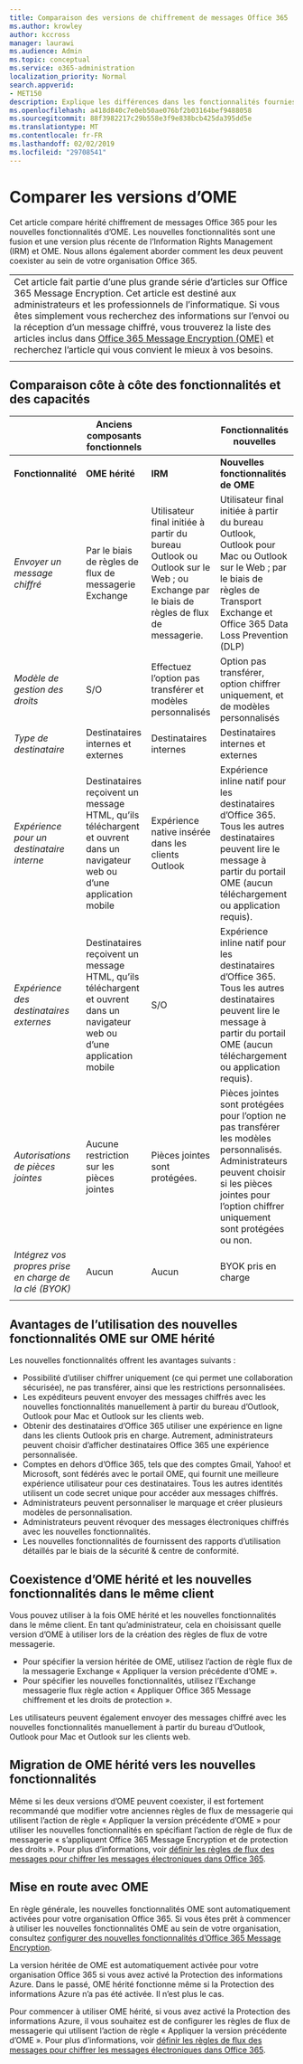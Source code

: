```yaml
---
title: Comparaison des versions de chiffrement de messages Office 365
ms.author: krowley
author: kccross
manager: laurawi
ms.audience: Admin
ms.topic: conceptual
ms.service: o365-administration
localization_priority: Normal
search.appverid:
- MET150
description: Explique les différences dans les fonctionnalités fournies avec différentes versions d’Office 365 Message Encryption ainsi que la manière dont les deux continuent à travailler ensemble.
ms.openlocfilehash: a418d840c7e0eb50ae076bf2b03164bef9488058
ms.sourcegitcommit: 88f3982217c29b558e3f9e838bcb425da395dd5e
ms.translationtype: MT
ms.contentlocale: fr-FR
ms.lasthandoff: 02/02/2019
ms.locfileid: "29708541"
---
```

# <a name="compare-versions-of-ome"></a>Comparer les versions d’OME

Cet article compare hérité chiffrement de messages Office 365 pour les nouvelles fonctionnalités d’OME. Les nouvelles fonctionnalités sont une fusion et une version plus récente de l’Information Rights Management (IRM) et OME. Nous allons également aborder comment les deux peuvent coexister au sein de votre organisation Office 365.

||
|:-----|
|Cet article fait partie d’une plus grande série d’articles sur Office 365 Message Encryption. Cet article est destiné aux administrateurs et les professionnels de l’informatique. Si vous êtes simplement vous recherchez des informations sur l’envoi ou la réception d’un message chiffré, vous trouverez la liste des articles inclus dans [Office 365 Message Encryption (OME)](ome.md) et recherchez l’article qui vous convient le mieux à vos besoins. |
||

## <a name="side-by-side-comparison-of-features-and-capabilities"></a>Comparaison côte à côte des fonctionnalités et des capacités

|                                   |Anciens composants fonctionnels       |                   |Fonctionnalités nouvelles              |
|-----------------------------------|-------------------|-------------------|--------------------------|
|**Fonctionnalité**                     | **OME hérité**    | **IRM**           | **Nouvelles fonctionnalités de OME** |
|*Envoyer un message chiffré*        |Par le biais de règles de flux de messagerie Exchange|Utilisateur final initiée à partir du bureau Outlook ou Outlook sur le Web ; ou Exchange par le biais de règles de flux de messagerie.|Utilisateur final initiée à partir du bureau Outlook, Outlook pour Mac ou Outlook sur le Web ; par le biais de règles de Transport Exchange et Office 365 Data Loss Prevention (DLP)|
|*Modèle de gestion des droits*       |   S/O      |Effectuez l’option pas transférer et modèles personnalisés|Option pas transférer, option chiffrer uniquement, et de modèles personnalisés|
|*Type de destinataire*                   |Destinataires internes et externes|Destinataires internes         |Destinataires internes et externes|
|*Expérience pour un destinataire interne*|Destinataires reçoivent un message HTML, qu’ils téléchargent et ouvrent dans un navigateur web ou d’une application mobile|Expérience native insérée dans les clients Outlook|Expérience inline natif pour les destinataires d’Office 365. Tous les autres destinataires peuvent lire le message à partir du portail OME (aucun téléchargement ou application requis).|
|*Expérience des destinataires externes*|Destinataires reçoivent un message HTML, qu’ils téléchargent et ouvrent dans un navigateur web ou d’une application mobile|S/O|Expérience inline natif pour les destinataires d’Office 365. Tous les autres destinataires peuvent lire le message à partir du portail OME (aucun téléchargement ou application requis).|
|*Autorisations de pièces jointes*           |Aucune restriction sur les pièces jointes|Pièces jointes sont protégées.|Pièces jointes sont protégées pour l’option ne pas transférer les modèles personnalisés. Administrateurs peuvent choisir si les pièces jointes pour l’option chiffrer uniquement sont protégées ou non.|
|*Intégrez vos propres prise en charge de la clé (BYOK)*|Aucun                |Aucun               |BYOK pris en charge          |
||

## <a name="advantages-of-using-the-new-ome-capabilities-over-legacy-ome"></a>Avantages de l’utilisation des nouvelles fonctionnalités OME sur OME hérité

Les nouvelles fonctionnalités offrent les avantages suivants :

- Possibilité d’utiliser chiffrer uniquement (ce qui permet une collaboration sécurisée), ne pas transférer, ainsi que les restrictions personnalisées.
- Les expéditeurs peuvent envoyer des messages chiffrés avec les nouvelles fonctionnalités manuellement à partir du bureau d’Outlook, Outlook pour Mac et Outlook sur les clients web.
- Obtenir des destinataires d’Office 365 utiliser une expérience en ligne dans les clients Outlook pris en charge. Autrement, administrateurs peuvent choisir d’afficher destinataires Office 365 une expérience personnalisée.
- Comptes en dehors d’Office 365, tels que des comptes Gmail, Yahoo! et Microsoft, sont fédérés avec le portail OME, qui fournit une meilleure expérience utilisateur pour ces destinataires. Tous les autres identités utilisent un code secret unique pour accéder aux messages chiffrés.
- Administrateurs peuvent personnaliser le marquage et créer plusieurs modèles de personnalisation.
- Administrateurs peuvent révoquer des messages électroniques chiffrés avec les nouvelles fonctionnalités.
- Les nouvelles fonctionnalités de fournissent des rapports d’utilisation détaillés par le biais de la sécurité &amp; centre de conformité.

## <a name="coexistence-of-legacy-ome-and-the-new-capabilities-in-the-same-tenant"></a>Coexistence d’OME hérité et les nouvelles fonctionnalités dans le même client

Vous pouvez utiliser à la fois OME hérité et les nouvelles fonctionnalités dans le même client. En tant qu’administrateur, cela en choisissant quelle version d’OME à utiliser lors de la création des règles de flux de votre messagerie.

- Pour spécifier la version héritée de OME, utilisez l’action de règle flux de la messagerie Exchange « Appliquer la version précédente d’OME ».
- Pour spécifier les nouvelles fonctionnalités, utilisez l’Exchange messagerie flux règle action « Appliquer Office 365 Message chiffrement et les droits de protection ».

Les utilisateurs peuvent également envoyer des messages chiffré avec les nouvelles fonctionnalités manuellement à partir du bureau d’Outlook, Outlook pour Mac et Outlook sur les clients web.

## <a name="migrating-from-legacy-ome-to-the-new-capabilities"></a>Migration de OME hérité vers les nouvelles fonctionnalités

Même si les deux versions d’OME peuvent coexister, il est fortement recommandé que modifier votre anciennes règles de flux de messagerie qui utilisent l’action de règle « Appliquer la version précédente d’OME » pour utiliser les nouvelles fonctionnalités en spécifiant l’action de règle de flux de messagerie « s’appliquent Office 365 Message Encryption et de protection des droits ». Pour plus d’informations, voir [définir les règles de flux des messages pour chiffrer les messages électroniques dans Office 365](define-mail-flow-rules-to-encrypt-email.md).

## <a name="getting-started-with-ome"></a>Mise en route avec OME

En règle générale, les nouvelles fonctionnalités OME sont automatiquement activées pour votre organisation Office 365. Si vous êtes prêt à commencer à utiliser les nouvelles fonctionnalités OME au sein de votre organisation, consultez [configurer des nouvelles fonctionnalités d’Office 365 Message Encryption](set-up-new-message-encryption-capabilities.md).

La version héritée de OME est automatiquement activée pour votre organisation Office 365 si vous avez activé la Protection des informations Azure. Dans le passé, OME hérité fonctionne même si la Protection des informations Azure n’a pas été activée. Il n’est plus le cas.

Pour commencer à utiliser OME hérité, si vous avez activé la Protection des informations Azure, il vous souhaitez est de configurer les règles de flux de messagerie qui utilisent l’action de règle « Appliquer la version précédente d’OME ». Pour plus d’informations, voir [définir les règles de flux des messages pour chiffrer les messages électroniques dans Office 365](define-mail-flow-rules-to-encrypt-email.md).